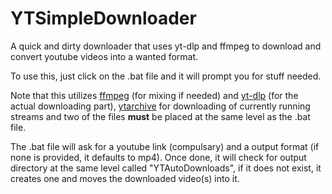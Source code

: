 # YTSimpleDownloader
 A quick and dirty downloader that uses yt-dlp and ffmpeg to download and convert youtube videos into a wanted format.
 
 To use this, just click on the .bat file and it will prompt you for stuff needed. 

Note that this utilizes [ffmpeg](https://www.ffmpeg.org/download.html) (for mixing if needed) and [yt-dlp](https://github.com/yt-dlp/yt-dlp) (for the actual downloading part), [ytarchive](https://github.com/Kethsar/ytarchive) for downloading of currently running streams and two of the files **must** be placed at the same level as the .bat file.

The .bat file will ask for a youtube link (compulsary) and a output format (if none is provided, it defaults to mp4). Once done, it will check for output directory at the same level called "YTAutoDownloads", if it does not exist, it creates one and moves the downloaded video(s) into it. 
